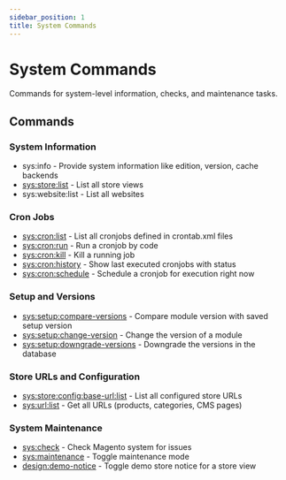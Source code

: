 ```yaml
---
sidebar_position: 1
title: System Commands
---
```


# System Commands

Commands for system-level information, checks, and maintenance tasks.

## Commands

### System Information
- sys:info - Provide system information like edition, version, cache backends
- [sys:store:list](./sys-store-list.md) - List all store views
- sys:website:list - List all websites

### Cron Jobs
- [sys:cron:list](./sys-cron-list.md) - List all cronjobs defined in crontab.xml files
- [sys:cron:run](./sys-cron-run.md) - Run a cronjob by code
- [sys:cron:kill](./sys-cron-kill.md) - Kill a running job
- [sys:cron:history](./sys-cron-history.md) - Show last executed cronjobs with status
- [sys:cron:schedule](./sys-cron-schedule.md) - Schedule a cronjob for execution right now

### Setup and Versions
- [sys:setup:compare-versions](./sys-setup-compare-versions.md) - Compare module version with saved setup version
- [sys:setup:change-version](./sys-setup-change-version.md) - Change the version of a module
- [sys:setup:downgrade-versions](./sys-setup-downgrade-versions.md) - Downgrade the versions in the database

### Store URLs and Configuration
- [sys:store:config:base-url:list](./sys-store-config-base-url-list.md) - List all configured store URLs
- [sys:url:list](./sys-url-list.md) - Get all URLs (products, categories, CMS pages)

### System Maintenance
- [sys:check](./sys-check.md) - Check Magento system for issues
- [sys:maintenance](./sys-maintenance.md) - Toggle maintenance mode
- [design:demo-notice](./design-demo-notice.md) - Toggle demo store notice for a store view

